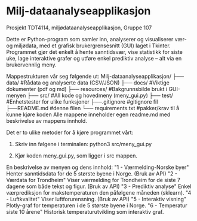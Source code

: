 # Milj-dataanalyseapplikasjon
Prosjekt TDT4114, miljødataanalyseapplikasjon, Gruppe 107

Dette er Python-program som samler inn, analyserer og visualiserer vær- og miljødata, med et grafisk brukergrensesnitt (GUI) laget i Tkinter. Programmet gjør det enkelt å hente sanntidsvær, vise statistikk for siste uke, lage interaktive grafer og utføre enkel prediktiv analyse – alt via en brukervennlig meny.

Mappestrukturen vår seg følgende ut: 
Milj-dataanalyseapplikasjon/
├── data/                #Rådata og analyserte data (CSV/JSON)
├── docs/                #Viktige dokumenter (pdf og md)
├── resources/           #Bakgrunnsbilde brukt i GUI-menyen
├── src/                 #All kode og hovedmeny (meny_gui.py)
├── test/                #Enhetstester for ulike funksjoner
├──.gitignore            #gitignore fil
├──README.md             #denne filen
└── requirements.txt     #pakker/krav til å kunne kjøre koden
Alle mappene inneholder egen readme.md med beskrivelse av mappens innhold.


Det er to ulike metoder for å kjøre programmet vårt:
1.  Skriv inn følgene i terminalen:
python3 src/meny_gui.py

2. Kjør koden meny_gui.py, som ligger i src mappen.

En beskrivelse av menyen og dens innhold: 
"1 - Værmelding-Norske byer" 
Henter sanntidsdata for de 5 største byene i Norge.
(Bruk av API)
"2 - Værdata for Trondheim"
Viser værmelding for Trondheim for de siste 7 dagene som både tekst og figur. 
(Bruk av API)
"3 - Prediktiv analyse"
Enkel værprediksjon for makstemperaturen den påfølgene måneden (sklearn). 
"4 - Luftkvalitet"
Viser luftforurensning. (Bruk av API)
"5 - Interaktiv visning"
Plotly-graf for temperaturen i de 5 største byene i Norge.
"6 - Temperatur siste 10 årene"
Historisk temperaturutvikling som interaktiv graf.

